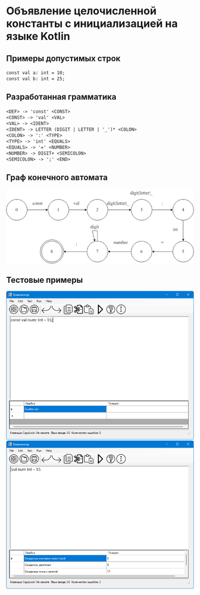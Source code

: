 # Объявление целочисленной константы с инициализацией на языке Kotlin

## Примеры допустимых строк
```
const val a: int = 10;
const val b: int = 25;
```

## Разработанная грамматика
```
<DEF> -> 'const' <CONST>
<CONST> -> 'val' <VAL>
<VAL> -> <IDENT>
<IDENT> -> LETTER (DIGIT | LETTER | '_')* <COLON>
<COLON> -> ':' <TYPE>
<TYPE> -> 'int' <EQUALS>
<EQUALS> -> '=' <NUMBER>
<NUMBER> -> DIGIT+ <SEMICOLON>
<SEMICOLON> -> ';' <END>
```

## Граф конечного автомата
![alt text](graph.png)

## Тестовые примеры
![alt text](image-6.png)
![alt text](image-7.png)
